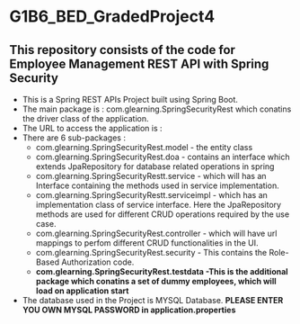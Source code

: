 # G1B6_BED_GradedProject4
## This repository consists of the code for Employee Management REST API with Spring Security 

* This is a Spring REST APIs Project built using Spring Boot.
* The main package is : com.glearning.SpringSecurityRest which conatins the driver class of the application.
* The URL to access the application is : 
* There are 6 sub-packages :
    * com.glearning.SpringSecurityRest.model - the entity class
    * com.glearning.SpringSecurityRest.doa - contains an interface which extends JpaRepository for database related operations in spring
    * com.glearning.SpringSecurityRestt.service - which will has an Interface containing the methods used in service implementation.
    * com.glearning.SpringSecurityRestt.serviceimpl - which has an implementation class of service interface. Here the JpaRepository methods are used for                                                               different CRUD operations required by the use case.
    * com.glearning.SpringSecurityRest.controller - which will have url mappings to perfom different CRUD functionalities in the UI.
    * com.glearning.SpringSecurityRest.security - This contains the Role-Based Authorization code.
    * **com.glearning.SpringSecurityRest.testdata -This is the additional package which conatins a set of dummy employees, which will load on application start**
* The database used in the Project is MYSQL Database. **PLEASE ENTER YOU OWN MYSQL PASSWORD in application.properties**

